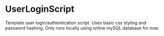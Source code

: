 # UserLoginScript
Template user login/authentication script. 
Uses basic css styling and password hashing. Only runs locally using online mySQL database for now.
